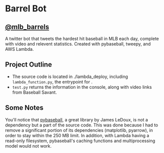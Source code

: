 # Barrel Bot
## [@mlb_barrels](https://twitter.com/mlb_barrels)
A twitter bot that tweets the hardest hit baseball in MLB each day, complete with video and relevent statistics. Created with pybaseball, tweepy, and AWS Lambda.

## Project Outline
- The source code is located in ./lambda_deploy, including `lambda_function.py`, the entrypoint for .
- `test.py` returns the information in the console, along with video links from Baseball Savant.

## Some Notes
 You'll notice that [pybaseball](https://github.com/jldbc/pybaseball), a great library by James LeDoux, is not a dependency but a part of the source code. This was done because I had to remove a significant portion of its dependencies (matplotlib, pyarrow), in order to stay within the 250 MB limit. In addition, with Lambda having a read-only filesystem, pybaseball's caching functions and multiprocessing model would not work.
